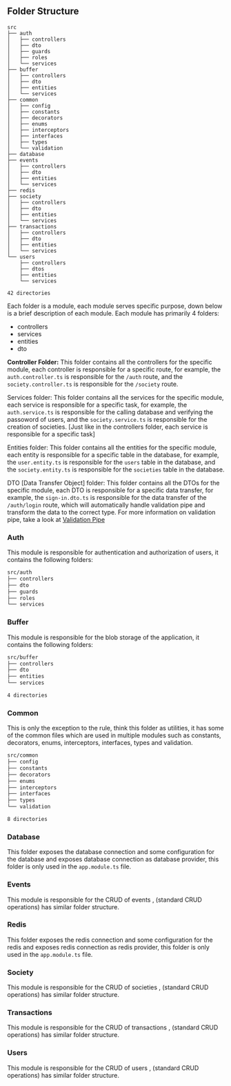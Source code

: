 ## Folder Structure

```
src
├── auth
│   ├── controllers
│   ├── dto
│   ├── guards
│   ├── roles
│   └── services
├── buffer
│   ├── controllers
│   ├── dto
│   ├── entities
│   └── services
├── common
│   ├── config
│   ├── constants
│   ├── decorators
│   ├── enums
│   ├── interceptors
│   ├── interfaces
│   ├── types
│   └── validation
├── database
├── events
│   ├── controllers
│   ├── dto
│   ├── entities
│   └── services
├── redis
├── society
│   ├── controllers
│   ├── dto
│   ├── entities
│   └── services
├── transactions
│   ├── controllers
│   ├── dto
│   ├── entities
│   └── services
└── users
    ├── controllers
    ├── dtos
    ├── entities
    └── services

42 directories
```

<!-- we are in folder strcurture.md -->

Each folder is a module, each module serves specific purpose, down below is a brief description of each module. Each module has primarily 4 folders:

- controllers
- services
- entities
- dto

**Controller Folder:** This folder contains all the controllers for the specific module, each controller is responsible for a specific route, for example, the `auth.controller.ts` is responsible for the `/auth` route, and the `society.controller.ts` is responsible for the `/society` route.

Services folder: This folder contains all the services for the specific module, each service is responsible for a specific task, for example, the `auth.service.ts` is responsible for the calling database and verifying the passoword of users, and the `society.service.ts` is responsible for the creation of societies. [Just like in the controllers folder, each service is responsible for a specific task]

Entities folder: This folder contains all the entities for the specific module, each entity is responsible for a specific table in the database, for example, the `user.entity.ts` is responsible for the `users` table in the database, and the `society.entity.ts` is responsible for the `societies` table in the database.

DTO [Data Transfer Object] folder: This folder contains all the DTOs for the specific module, each DTO is responsible for a specific data transfer, for example, the `sign-in.dto.ts` is responsible for the data transfer of the `/auth/login` route, which will automatically handle validation pipe and transform the data to the correct type. For more information on validation pipe, take a look at [Validation Pipe](https://docs.nestjs.com/techniques/validation#)

### Auth

This module is responsible for authentication and authorization of users, it contains the following folders:

```bash
src/auth
├── controllers
├── dto
├── guards
├── roles
└── services
```

### Buffer

This module is responsible for the blob storage of the application, it contains the following folders:

```bash
src/buffer
├── controllers
├── dto
├── entities
└── services

4 directories
```

### Common

This is only the exception to the rule, think this folder as utilities, it has some of the common files which are used in multiple modules such as constants, decorators, enums, interceptors, interfaces, types and validation.

```bash
src/common
├── config
├── constants
├── decorators
├── enums
├── interceptors
├── interfaces
├── types
└── validation

8 directories
```

### Database

This folder exposes the database connection and some configuration for the database and exposes database connection as database provider, this folder is only used in the `app.module.ts` file.

### Events

This module is responsible for the CRUD of events , (standard CRUD operations) has similar folder structure.

### Redis

This folder exposes the redis connection and some configuration for the redis and exposes redis connection as redis provider, this folder is only used in the `app.module.ts` file.

### Society

This module is responsible for the CRUD of societies , (standard CRUD operations) has similar folder structure.

### Transactions

This module is responsible for the CRUD of transactions , (standard CRUD operations) has similar folder structure.

### Users

This module is responsible for the CRUD of users , (standard CRUD operations) has similar folder structure.
